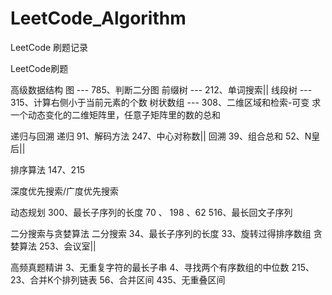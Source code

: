 # LeetCode_Algorithm
LeetCode 刷题记录

LeetCode刷题

高级数据结构
图 --- 785、判断二分图
前缀树 --- 212、单词搜索||
线段树 --- 315、计算右侧小于当前元素的个数
树状数组 --- 308、二维区域和检索-可变
				求一个动态变化的二维矩阵里，任意子矩阵里的数的总和

递归与回溯
递归
91、解码方法
247、中心对称数||
回溯
39、组合总和
52、N皇后||

排序算法
147、215

深度优先搜索/广度优先搜索

动态规划
300、最长子序列的长度
70  、 198 、62
516、最长回文子序列

二分搜索与贪婪算法
二分搜索
34、最长子序列的长度
33、旋转过得排序数组
贪婪算法
253、会议室||

高频真题精讲
3、无重复字符的最长子串
4、寻找两个有序数组的中位数
215、
23、合并K个排列链表
56、合并区间
435、无重叠区间





